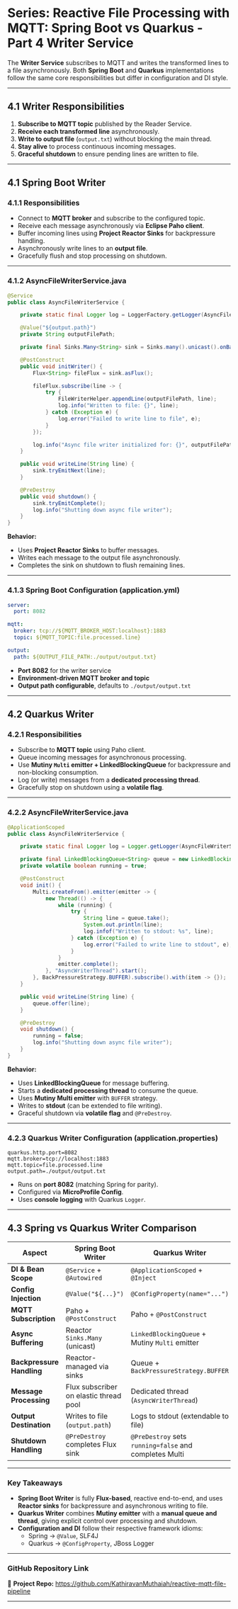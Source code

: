 # Series: Reactive File Processing with MQTT: Spring Boot vs Quarkus - Part 4 Writer Service

The **Writer Service** subscribes to MQTT and writes the transformed lines to a file asynchronously.
 Both **Spring Boot** and **Quarkus** implementations follow the same core responsibilities but differ in configuration and DI style.

------

## **4.1 Writer Responsibilities**

1. **Subscribe to MQTT topic** published by the Reader Service.
2. **Receive each transformed line** asynchronously.
3. **Write to output file** (`output.txt`) without blocking the main thread.
4. **Stay alive** to process continuous incoming messages.
5. **Graceful shutdown** to ensure pending lines are written to file.

------

## **4.1 Spring Boot Writer**

### **4.1.1 Responsibilities**

- Connect to **MQTT broker** and subscribe to the configured topic.
- Receive each message asynchronously via **Eclipse Paho client**.
- Buffer incoming lines using **Project Reactor Sinks** for backpressure handling.
- Asynchronously write lines to an **output file**.
- Gracefully flush and stop processing on shutdown.

------

### **4.1.2 AsyncFileWriterService.java**

```java
@Service
public class AsyncFileWriterService {

    private static final Logger log = LoggerFactory.getLogger(AsyncFileWriterService.class);

    @Value("${output.path}")
    private String outputFilePath;

    private final Sinks.Many<String> sink = Sinks.many().unicast().onBackpressureBuffer();

    @PostConstruct
    public void initWriter() {
        Flux<String> fileFlux = sink.asFlux();

        fileFlux.subscribe(line -> {
            try {
                FileWriterHelper.appendLine(outputFilePath, line);
                log.info("Written to file: {}", line);
            } catch (Exception e) {
                log.error("Failed to write line to file", e);
            }
        });

        log.info("Async file writer initialized for: {}", outputFilePath);
    }

    public void writeLine(String line) {
        sink.tryEmitNext(line);
    }

    @PreDestroy
    public void shutdown() {
        sink.tryEmitComplete();
        log.info("Shutting down async file writer");
    }
}
```

**Behavior:**

- Uses **Project Reactor Sinks** to buffer messages.
- Writes each message to the output file asynchronously.
- Completes the sink on shutdown to flush remaining lines.

------

### **4.1.3 Spring Boot Configuration (application.yml)**

```yaml
server:
  port: 8082

mqtt:
  broker: tcp://${MQTT_BROKER_HOST:localhost}:1883
  topic: ${MQTT_TOPIC:file.processed.line}

output:
  path: ${OUTPUT_FILE_PATH:./output/output.txt}
```

- **Port 8082** for the writer service
- **Environment-driven MQTT broker and topic**
- **Output path configurable**, defaults to `./output/output.txt`

------

## **4.2 Quarkus Writer**

### **4.2.1 Responsibilities**

- Subscribe to **MQTT topic** using Paho client.
- Queue incoming messages for asynchronous processing.
- Use **Mutiny `Multi` emitter + LinkedBlockingQueue** for backpressure and non-blocking consumption.
- Log (or write) messages from a **dedicated processing thread**.
- Gracefully stop on shutdown using a **volatile flag**.

------

### **4.2.2 AsyncFileWriterService.java**

```java
@ApplicationScoped
public class AsyncFileWriterService {

    private static final Logger log = Logger.getLogger(AsyncFileWriterService.class);

    private final LinkedBlockingQueue<String> queue = new LinkedBlockingQueue<>();
    private volatile boolean running = true;

    @PostConstruct
    void init() {
        Multi.createFrom().emitter(emitter -> {
            new Thread(() -> {
                while (running) {
                    try {
                        String line = queue.take();
                        System.out.println(line);
                        log.infof("Written to stdout: %s", line);
                    } catch (Exception e) {
                        log.error("Failed to write line to stdout", e);
                    }
                }
                emitter.complete();
            }, "AsyncWriterThread").start();
        }, BackPressureStrategy.BUFFER).subscribe().with(item -> {});
    }

    public void writeLine(String line) {
        queue.offer(line);
    }

    @PreDestroy
    void shutdown() {
        running = false;
        log.info("Shutting down async file writer");
    }
}
```

**Behavior:**

- Uses **LinkedBlockingQueue** for message buffering.
- Starts a **dedicated processing thread** to consume the queue.
- Uses **Mutiny Multi emitter** with `BUFFER` strategy.
- Writes to **stdout** (can be extended to file writing).
- Graceful shutdown via **volatile flag** and `@PreDestroy`.

------

### **4.2.3 Quarkus Writer Configuration (application.properties)**

```properties
quarkus.http.port=8082
mqtt.broker=tcp://localhost:1883
mqtt.topic=file.processed.line
output.path=./output/output.txt
```

- Runs on **port 8082** (matching Spring for parity).
- Configured via **MicroProfile Config**.
- Uses **console logging** with Quarkus `Logger`.

------

## **4.3 Spring vs Quarkus Writer Comparison**

| Aspect                    | **Spring Boot Writer**                 | **Quarkus Writer**                                     |
| ------------------------- | -------------------------------------- | ------------------------------------------------------ |
| **DI & Bean Scope**       | `@Service` + `@Autowired`              | `@ApplicationScoped` + `@Inject`                       |
| **Config Injection**      | `@Value("${...}")`                     | `@ConfigProperty(name="...")`                          |
| **MQTT Subscription**     | Paho + `@PostConstruct`                | Paho + `@PostConstruct`                                |
| **Async Buffering**       | Reactor `Sinks.Many` (unicast)         | `LinkedBlockingQueue` + Mutiny `Multi` emitter         |
| **Backpressure Handling** | Reactor-managed via sinks              | Queue + `BackPressureStrategy.BUFFER`                  |
| **Message Processing**    | Flux subscriber on elastic thread pool | Dedicated thread (`AsyncWriterThread`)                 |
| **Output Destination**    | Writes to file (`output.path`)         | Logs to stdout (extendable to file)                    |
| **Shutdown Handling**     | `@PreDestroy` completes Flux sink      | `@PreDestroy` sets `running=false` and completes Multi |



------

### **Key Takeaways**

- **Spring Boot Writer** is fully **Flux-based**, reactive end-to-end, and uses **Reactor sinks** for backpressure and asynchronous writing to file.
- **Quarkus Writer** combines **Mutiny emitter** with a **manual queue and thread**, giving explicit control over processing and shutdown.
- **Configuration and DI** follow their respective framework idioms:
  - Spring → `@Value`, SLF4J
  - Quarkus → `@ConfigProperty`, JBoss Logger

------

### **GitHub Repository Link**

🔗 **Project Repo:**
 https://github.com/KathiravanMuthaiah/reactive-mqtt-file-pipeline

------

